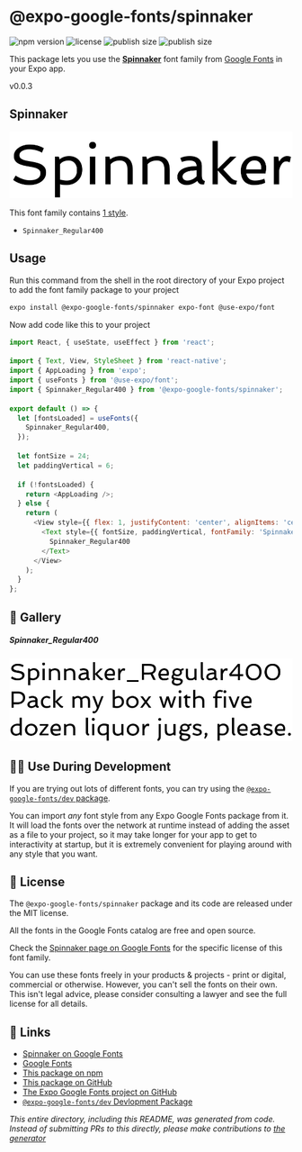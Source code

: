 # @expo-google-fonts/spinnaker

![npm version](https://flat.badgen.net/npm/v/@expo-google-fonts/spinnaker)
![license](https://flat.badgen.net/github/license/expo/google-fonts)
![publish size](https://flat.badgen.net/packagephobia/install/@expo-google-fonts/spinnaker)
![publish size](https://flat.badgen.net/packagephobia/publish/@expo-google-fonts/spinnaker)

This package lets you use the [**Spinnaker**](https://fonts.google.com/specimen/Spinnaker) font family from [Google Fonts](https://fonts.google.com/) in your Expo app.

v0.0.3

## Spinnaker

![Spinnaker](./font-family.png)

This font family contains [1 style](#-gallery).

- `Spinnaker_Regular400`

## Usage

Run this command from the shell in the root directory of your Expo project to add the font family package to your project
```sh
expo install @expo-google-fonts/spinnaker expo-font @use-expo/font
```

Now add code like this to your project
```js
import React, { useState, useEffect } from 'react';

import { Text, View, StyleSheet } from 'react-native';
import { AppLoading } from 'expo';
import { useFonts } from '@use-expo/font';
import { Spinnaker_Regular400 } from '@expo-google-fonts/spinnaker';

export default () => {
  let [fontsLoaded] = useFonts({
    Spinnaker_Regular400,
  });

  let fontSize = 24;
  let paddingVertical = 6;

  if (!fontsLoaded) {
    return <AppLoading />;
  } else {
    return (
      <View style={{ flex: 1, justifyContent: 'center', alignItems: 'center' }}>
        <Text style={{ fontSize, paddingVertical, fontFamily: 'Spinnaker_Regular400' }}>
          Spinnaker_Regular400
        </Text>
      </View>
    );
  }
};

```

## 🔡 Gallery

##### Spinnaker_Regular400
![Spinnaker_Regular400](./086026fa129fbdfec07fc9736f5f1a5577d7c1a6f4cf1daa40f5a524db14db1d.ttf.png)


## 👩‍💻 Use During Development

If you are trying out lots of different fonts, you can try using the [`@expo-google-fonts/dev` package](https://github.com/expo/google-fonts/tree/master/font-packages/dev#readme).

You can import *any* font style from any Expo Google Fonts package from it. It will load the fonts
over the network at runtime instead of adding the asset as a file to your project, so it may take longer
for your app to get to interactivity at startup, but it is extremely convenient
for playing around with any style that you want.

## 📖 License

The `@expo-google-fonts/spinnaker` package and its code are released under the MIT license.

All the fonts in the Google Fonts catalog are free and open source.

Check the [Spinnaker page on Google Fonts](https://fonts.google.com/specimen/Spinnaker) for the specific license of this font family.

You can use these fonts freely in your products & projects - print or digital, commercial or otherwise. However, you can't sell the fonts on their own. This isn't legal advice, please consider consulting a lawyer and see the full license for all details.

## 🔗 Links

- [Spinnaker on Google Fonts](https://fonts.google.com/specimen/Spinnaker)
- [Google Fonts](https://fonts.google.com/)
- [This package on npm](https://www.npmjs.com/package/@expo-google-fonts/spinnaker)
- [This package on GitHub](https://github.com/expo/google-fonts/tree/master/font-packages/spinnaker)
- [The Expo Google Fonts project on GitHub](https://github.com/expo/google-fonts)
- [`@expo-google-fonts/dev` Devlopment Package](https://github.com/expo/google-fonts/tree/master/font-packages/dev)


*This entire directory, including this README, was generated from code. Instead of submitting PRs to this directly, please make contributions to [the generator](https://github.com/expo/google-fonts/tree/master/packages/generator)*
